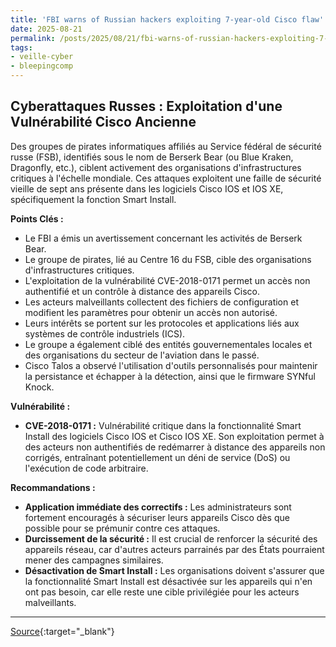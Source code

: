```yaml
---
title: 'FBI warns of Russian hackers exploiting 7-year-old Cisco flaw'
date: 2025-08-21
permalink: /posts/2025/08/21/fbi-warns-of-russian-hackers-exploiting-7-year-old-cisco-flaw/
tags:
- veille-cyber
- bleepingcomp
---
```

## Cyberattaques Russes : Exploitation d'une Vulnérabilité Cisco Ancienne

Des groupes de pirates informatiques affiliés au Service fédéral de sécurité russe (FSB), identifiés sous le nom de Berserk Bear (ou Blue Kraken, Dragonfly, etc.), ciblent activement des organisations d'infrastructures critiques à l'échelle mondiale. Ces attaques exploitent une faille de sécurité vieille de sept ans présente dans les logiciels Cisco IOS et IOS XE, spécifiquement la fonction Smart Install.

**Points Clés :**

*   Le FBI a émis un avertissement concernant les activités de Berserk Bear.
*   Le groupe de pirates, lié au Centre 16 du FSB, cible des organisations d'infrastructures critiques.
*   L'exploitation de la vulnérabilité CVE-2018-0171 permet un accès non authentifié et un contrôle à distance des appareils Cisco.
*   Les acteurs malveillants collectent des fichiers de configuration et modifient les paramètres pour obtenir un accès non autorisé.
*   Leurs intérêts se portent sur les protocoles et applications liés aux systèmes de contrôle industriels (ICS).
*   Le groupe a également ciblé des entités gouvernementales locales et des organisations du secteur de l'aviation dans le passé.
*   Cisco Talos a observé l'utilisation d'outils personnalisés pour maintenir la persistance et échapper à la détection, ainsi que le firmware SYNful Knock.

**Vulnérabilité :**

*   **CVE-2018-0171 :** Vulnérabilité critique dans la fonctionnalité Smart Install des logiciels Cisco IOS et Cisco IOS XE. Son exploitation permet à des acteurs non authentifiés de redémarrer à distance des appareils non corrigés, entraînant potentiellement un déni de service (DoS) ou l'exécution de code arbitraire.

**Recommandations :**

*   **Application immédiate des correctifs :** Les administrateurs sont fortement encouragés à sécuriser leurs appareils Cisco dès que possible pour se prémunir contre ces attaques.
*   **Durcissement de la sécurité :** Il est crucial de renforcer la sécurité des appareils réseau, car d'autres acteurs parrainés par des États pourraient mener des campagnes similaires.
*   **Désactivation de Smart Install :** Les organisations doivent s'assurer que la fonctionnalité Smart Install est désactivée sur les appareils qui n'en ont pas besoin, car elle reste une cible privilégiée pour les acteurs malveillants.

---
[Source](https://www.bleepingcomputer.com/news/security/fbi-warns-of-russian-hackers-exploiting-cisco-flaw-in-critical-infrastructure-attacks/){:target="_blank"}

